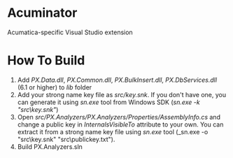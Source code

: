 # Acuminator
Acumatica-specific Visual Studio extension

# How To Build
1. Add _PX.Data.dll_, _PX.Common.dll_, _PX.BulkInsert.dll_, _PX.DbServices.dll_ (6.1 or higher) to _lib_ folder
2. Add your strong name key file as _src/key.snk_. If you don't have one, you can generate it using _sn.exe_ tool from Windows SDK (_sn.exe -k "src\key.snk"_)
3. Open _src/PX.Analyzers/PX.Analyzers/Properties/AssemblyInfo.cs_ and change a public key in _InternalsVisibleTo_ attribute to your own. You can extract it from a strong name key file using _sn.exe_ tool (_sn.exe -o "src\key.snk" "src\publickey.txt"). 
4. Build PX.Analyzers.sln
